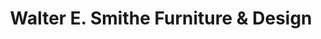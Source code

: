 ---
title: "Walter E. Smithe Furniture & Design"
url: /merrillville/walter-e-smithe-furniture-and-design/
shop: furniture
---